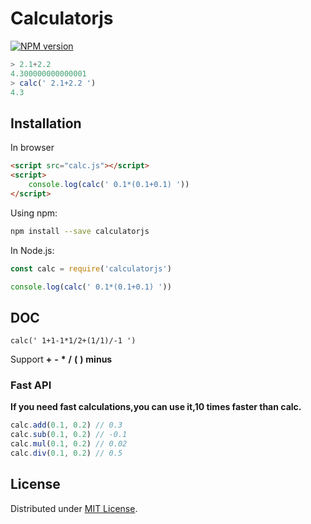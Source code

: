 # Calculatorjs

[![NPM version](https://img.shields.io/npm/v/calculatorjs.svg?style=flat)](https://www.npmjs.com/package/calculatorjs)

```javascript
> 2.1+2.2
4.300000000000001
> calc(' 2.1+2.2 ')
4.3
```

## Installation
In browser
```html
<script src="calc.js"></script>
<script>
    console.log(calc(' 0.1*(0.1+0.1) '))
</script>
```
Using npm:
```bash
npm install --save calculatorjs
```
In Node.js:
```javascript
const calc = require('calculatorjs')

console.log(calc(' 0.1*(0.1+0.1) '))
```

## DOC
```
calc(' 1+1-1*1/2+(1/1)/-1 ')
```
Support **+** **-** **\*** **/** **(** **)** **minus**

### Fast API
**If you need fast calculations,you can use it,10 times faster than calc.**
```javascript
calc.add(0.1, 0.2) // 0.3
calc.sub(0.1, 0.2) // -0.1
calc.mul(0.1, 0.2) // 0.02
calc.div(0.1, 0.2) // 0.5
```
## License

Distributed under [MIT License](http://opensource.org/licenses/MIT).
